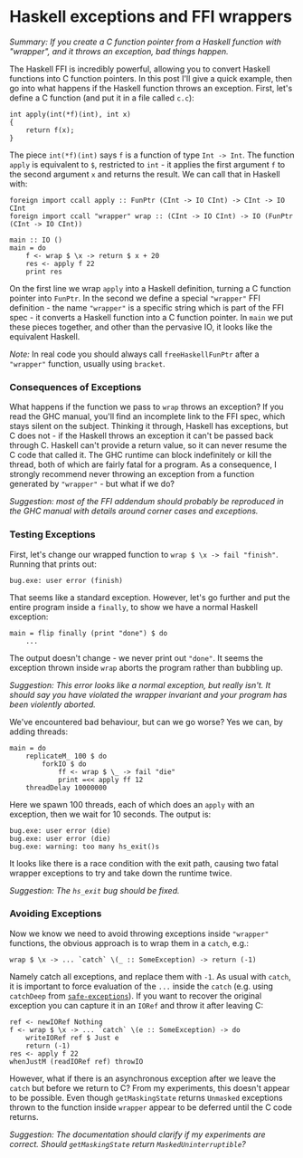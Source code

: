 # Haskell exceptions and FFI wrappers

_Summary: If you create a C function pointer from a Haskell function with "wrapper", and it throws an exception, bad things happen._

The Haskell FFI is incredibly powerful, allowing you to convert Haskell functions into C function pointers. In this post I'll give a quick example, then go into what happens if the Haskell function throws an exception. First, let's define a C function (and put it in a file called `c.c`):

    int apply(int(*f)(int), int x)
    {
        return f(x);
    }

The piece `int(*f)(int)` says `f` is a function of type `Int -> Int`. The function `apply` is equivalent to `$`, restricted to `int` - it applies the first argument `f` to the second argument `x` and returns the result. We can call that in Haskell with:

    foreign import ccall apply :: FunPtr (CInt -> IO CInt) -> CInt -> IO CInt
    foreign import ccall "wrapper" wrap :: (CInt -> IO CInt) -> IO (FunPtr (CInt -> IO CInt))

    main :: IO ()
    main = do
        f <- wrap $ \x -> return $ x + 20
        res <- apply f 22
        print res

On the first line we wrap `apply` into a Haskell definition, turning a C function pointer into `FunPtr`. In the second we define a special `"wrapper"` FFI definition - the name `"wrapper"` is a specific string which is part of the FFI spec - it converts a Haskell function into a C function pointer. In `main` we put these pieces together, and other than the pervasive IO, it looks like the equivalent Haskell.

_Note:_ In real code you should always call `freeHaskellFunPtr` after a `"wrapper"` function, usually using `bracket`.

### Consequences of Exceptions

What happens if the function we pass to `wrap` throws an exception? If you read the GHC manual, you'll find an incomplete link to the FFI spec, which stays silent on the subject. Thinking it through, Haskell has exceptions, but C does not - if the Haskell throws an exception it can't be passed back through C. Haskell can't provide a return value, so it can never resume the C code that called it. The GHC runtime can block indefinitely or kill the thread, both of which are fairly fatal for a program. As a consequence, I strongly recommend never throwing an exception from a function generated by `"wrapper"` - but what if we do?

_Suggestion: most of the FFI addendum should probably be reproduced in the GHC manual with details around corner cases and exceptions._

### Testing Exceptions

First, let's change our wrapped function to `wrap $ \x -> fail "finish"`. Running that prints out:

    bug.exe: user error (finish)

That seems like a standard exception. However, let's go further and put the entire program inside a `finally`, to show we have a normal Haskell exception:

    main = flip finally (print "done") $ do
        ...

The output doesn't change - we never print out `"done"`. It seems the exception thrown inside `wrap` aborts the program rather than bubbling up.

_Suggestion: This error looks like a normal exception, but really isn't. It should say you have violated the wrapper invariant and your program has been violently aborted._

We've encountered bad behaviour, but can we go worse? Yes we can, by adding threads:

    main = do
        replicateM_ 100 $ do
            forkIO $ do
                ff <- wrap $ \_ -> fail "die"
                print =<< apply ff 12
        threadDelay 10000000

Here we spawn 100 threads, each of which does an `apply` with an exception, then we wait for 10 seconds. The output is:

    bug.exe: user error (die)
    bug.exe: user error (die)
    bug.exe: warning: too many hs_exit()s

It looks like there is a race condition with the exit path, causing two fatal wrapper exceptions to try and take down the runtime twice.

_Suggestion: The `hs_exit` bug should be fixed._

### Avoiding Exceptions

Now we know we need to avoid throwing exceptions inside `"wrapper"` functions, the obvious approach is to wrap them in a `catch`, e.g.:

    wrap $ \x -> ... `catch` \(_ :: SomeException) -> return (-1)

Namely catch all exceptions, and replace them with `-1`. As usual with `catch`, it is important to force evaluation of the `...` inside the `catch` (e.g. using `catchDeep` from [`safe-exceptions`](https://hackage.haskell.org/package/safe-exceptions)). If you want to recover the original exception you can capture it in an `IORef` and throw it after leaving C:

    ref <- newIORef Nothing
    f <- wrap $ \x -> ... `catch` \(e :: SomeException) -> do
        writeIORef ref $ Just e
        return (-1)
    res <- apply f 22
    whenJustM (readIORef ref) throwIO

However, what if there is an asynchronous exception after we leave the `catch` but before we return to C? From my experiments, this doesn't appear to be possible. Even though `getMaskingState` returns `Unmasked` exceptions thrown to the function inside `wrapper` appear to be deferred until the C code returns.

_Suggestion: The documentation should clarify if my experiments are correct. Should `getMaskingState` return `MaskedUninterruptible`?_
